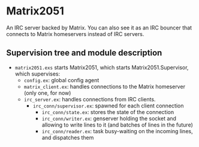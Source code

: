 # Matrix2051

An IRC server backed by Matrix. You can also see it as an IRC bouncer that
connects to Matrix homeservers instead of IRC servers.

## Supervision tree and module description

* `matrix2051.exs` starts Matrix2051, which starts Matrix2051.Supervisor, which
  supervises:
  * `config.ex`: global config agent
  * `matrix_client.ex`: handles connections to the Matrix homeserver
    (only one, for now)
  * `irc_server.ex`: handles connections from IRC clients.
    * `irc_conn/supervisor.ex`: spawned for each client connection
      * `irc_conn/state.ex`: stores the state of the connection
      * `irc_conn/writer.ex`: genserver holding the socket and allowing
        to write lines to it (and batches of lines in the future)
      * `irc_conn/reader.ex`: task busy-waiting on the incoming lines,
        and dispatches them
